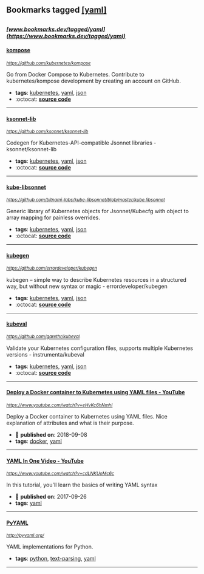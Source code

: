 ## Bookmarks tagged [[yaml]](https://www.bookmarks.dev/search?q=[yaml])

_<sup><sup>[www.bookmarks.dev/tagged/yaml](https://www.bookmarks.dev/tagged/yaml)</sup></sup>_
---
#### [kompose](https://github.com/kubernetes/kompose)
_<sup>https://github.com/kubernetes/kompose</sup>_

Go from Docker Compose to Kubernetes. Contribute to kubernetes/kompose development by creating an account on GitHub.
* **tags**: [kubernetes](../tagged/kubernetes.md), [yaml](../tagged/yaml.md), [json](../tagged/json.md)
* :octocat: **[source code](https://github.com/kubernetes/kompose)**
---
#### [ksonnet-lib](https://github.com/ksonnet/ksonnet-lib)
_<sup>https://github.com/ksonnet/ksonnet-lib</sup>_

Codegen for Kubernetes-API-compatible Jsonnet libraries - ksonnet/ksonnet-lib
* **tags**: [kubernetes](../tagged/kubernetes.md), [yaml](../tagged/yaml.md), [json](../tagged/json.md)
* :octocat: **[source code](https://github.com/ksonnet/ksonnet-lib)**
---
#### [kube-libsonnet](https://github.com/bitnami-labs/kube-libsonnet/blob/master/kube.libsonnet)
_<sup>https://github.com/bitnami-labs/kube-libsonnet/blob/master/kube.libsonnet</sup>_

Generic library of Kubernetes objects for Jsonnet/Kubecfg with object to array mapping for painless overrides.
* **tags**: [kubernetes](../tagged/kubernetes.md), [yaml](../tagged/yaml.md), [json](../tagged/json.md)
* :octocat: **[source code](https://github.com/bitnami-labs/kube-libsonnet/blob/master/kube.libsonnet)**
---
#### [kubegen](https://github.com/errordeveloper/kubegen)
_<sup>https://github.com/errordeveloper/kubegen</sup>_

kubegen – simple way to describe Kubernetes resources in a structured way, but without new syntax or magic - errordeveloper/kubegen
* **tags**: [kubernetes](../tagged/kubernetes.md), [yaml](../tagged/yaml.md), [json](../tagged/json.md)
* :octocat: **[source code](https://github.com/errordeveloper/kubegen)**
---
#### [kubeval](https://github.com/garethr/kubeval)
_<sup>https://github.com/garethr/kubeval</sup>_

Validate your Kubernetes configuration files, supports multiple Kubernetes versions - instrumenta/kubeval
* **tags**: [kubernetes](../tagged/kubernetes.md), [yaml](../tagged/yaml.md), [json](../tagged/json.md)
* :octocat: **[source code](https://github.com/garethr/kubeval)**
---
#### [Deploy a Docker container to Kubernetes using YAML files - YouTube](https://www.youtube.com/watch?v=eHvKc6hNmhI)
_<sup>https://www.youtube.com/watch?v=eHvKc6hNmhI</sup>_

Deploy a Docker container to Kubernetes using YAML files. Nice explanation of attributes and what is their purpose.
* :calendar: **published on**: 2018-09-08
* **tags**: [docker](../tagged/docker.md), [yaml](../tagged/yaml.md)
---
#### [YAML In One Video - YouTube](https://www.youtube.com/watch?v=cdLNKUoMc6c)
_<sup>https://www.youtube.com/watch?v=cdLNKUoMc6c</sup>_

In this tutorial, you'll learn the basics of writing YAML syntax
* :calendar: **published on**: 2017-09-26
* **tags**: [yaml](../tagged/yaml.md)
---
#### [PyYAML](http://pyyaml.org/)
_<sup>http://pyyaml.org/</sup>_

YAML implementations for Python.
* **tags**: [python](../tagged/python.md), [text-parsing](../tagged/text-parsing.md), [yaml](../tagged/yaml.md)
---
